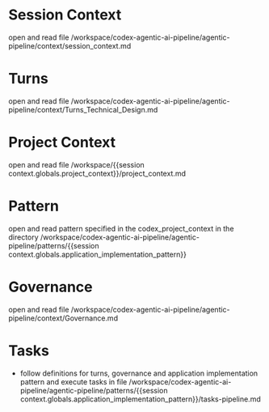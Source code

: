 # Session Context

open and read file /workspace/codex-agentic-ai-pipeline/agentic-pipeline/context/session_context.md

# Turns

open and read file /workspace/codex-agentic-ai-pipeline/agentic-pipeline/context/Turns_Technical_Design.md

# Project Context

open and read file /workspace/{{session context.globals.project_context}}/project_context.md


# Pattern

open and read pattern specified in the codex_project_context in the directory /workspace/codex-agentic-ai-pipeline/agentic-pipeline/patterns/{{session context.globals.application_implementation_pattern}}

# Governance

open and read file /workspace/codex-agentic-ai-pipeline/agentic-pipeline/context/Governance.md

# Tasks

- follow definitions for turns, governance and application implementation pattern and execute tasks in file  /workspace/codex-agentic-ai-pipeline/agentic-pipeline/patterns/{{session context.globals.application_implementation_pattern}}/tasks-pipeline.md

